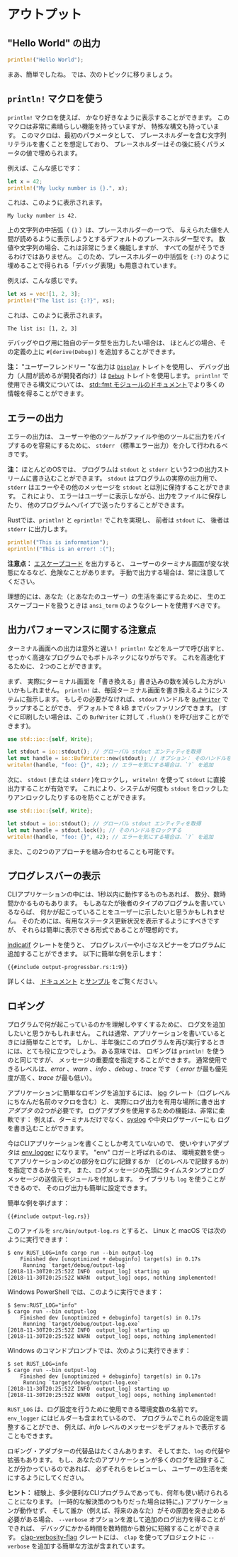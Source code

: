 # アウトプット

## "Hello World" の出力

```rust
println!("Hello World");
```

まあ、簡単でしたね。
では、次のトピックに移りましょう。

## `println!` マクロを使う

`println!` マクロを使えば、
かなり好きなように表示することができます。
このマクロは非常に素晴らしい機能を持っていますが、
特殊な構文も持っています。
このマクロは、最初のパラメータとして、
プレースホルダーを含む文字列リテラルを書くことを想定しており、
プレースホルダーはその後に続くパラメータの値で埋められます。

例えば、こんな感じです：

```rust
let x = 42;
println!("My lucky number is {}.", x);
```

これは、このように表示されます。

```console
My lucky number is 42.
```

上の文字列の中括弧（ `{}` ）は、プレースホルダーの一つで、
与えられた値を人間が読めるように表示しようとするデフォルトのプレースホルダー型です。
数値や文字列の場合、これは非常にうまく機能しますが、
すべての型がそうできるわけではありません。
このため、プレースホルダーの中括弧を
`{:?}` のように埋めることで得られる「デバッグ表現」も用意されています。

例えば、こんな感じです。

```rust
let xs = vec![1, 2, 3];
println!("The list is: {:?}", xs);
```

これは、このように表示されます。

```console
The list is: [1, 2, 3]
```

デバッグやログ用に独自のデータ型を出力したい場合は、
ほとんどの場合、その定義の上に `#[derive(Debug)]` を追加することができます。

<aside>

**注：**
"ユーザーフレンドリー "な出力は [`Display`] トレイトを使用し、
デバッグ出力（人間が読めるが開発者向け）は [`Debug`] トレイトを使用します。
`println!` で使用できる構文については、
[std::fmt モジュールのドキュメント][std::fmt]でより多くの情報を得ることができます。

[`Display`]: https://doc.rust-lang.org/1.39.0/std/fmt/trait.Display.html
[`Debug`]: https://doc.rust-lang.org/1.39.0/std/fmt/trait.Debug.html
[std::fmt]: https://doc.rust-lang.org/1.39.0/std/fmt/index.html

</aside>

## エラーの出力

エラーの出力は、
ユーザーや他のツールがファイルや他のツールに出力をパイプするのを容易にするために、
`stderr` （標準エラー出力）を介して行われるべきです。

<aside>

**注：**
ほとんどのOSでは、
プログラムは `stdout` と `stderr` という2つの出力ストリームに書き込むことができます。
`stdout` はプログラムの実際の出力用で、
`stderr` はエラーやその他のメッセージを `stdout` とは別に保持することができます。
これにより、
エラーはユーザーに表示しながら、出力をファイルに保存したり、
他のプログラムへパイプで送ったりすることができます。

</aside>

Rustでは、`println!` と `eprintln!` でこれを実現し、
前者は `stdout` に、
後者は `stderr` に出力します。

```rust
println!("This is information");
eprintln!("This is an error! :(");
```

<aside>

**注意点：** [エスケープコード] を出力すると、
ユーザーのターミナル画面が変な状態になるなど、危険なことがあります。
手動で出力する場合は、常に注意してください。

[エスケープコード]: https://en.wikipedia.org/wiki/ANSI_escape_code

理想的には、あなた（とあなたのユーザー）の生活を楽にするために、
生のエスケープコードを扱うときは `ansi_term` のようなクレートを使用すべきです。

</aside>

## 出力パフォーマンスに関する注意点

ターミナル画面への出力は意外と遅い！
`println!` などをループで呼び出すと、
せっかく高速なプログラムでもボトルネックになりがちです。
これを高速化するために、
2つのことができます。

まず、
実際にターミナル画面を「書き換える」書き込みの数を減らした方がいいかもしれません。
`println!` は、毎回ターミナル画面を書き換えるようにシステムに指示します。
もしその必要がなければ、`stdout` ハンドルを [`BufWriter`] でラップすることができ、
デフォルトで 8 kB までバッファリングできます。
(すぐに印刷したい場合は、この `BufWriter` に対して `.flush()` を呼び出すことができます)。

```rust
use std::io::{self, Write};

let stdout = io::stdout(); // グローバル stdout エンティティを取得
let mut handle = io::BufWriter::new(stdout); // オプション： そのハンドルをバッファに格納
writeln!(handle, "foo: {}", 42); // エラーを気にする場合は、`?` を追加
```

次に、
`stdout` (または `stderr` )をロックし，
`writeln!` を使って `stdout` に直接出力することが有効です。
これにより、システムが何度も `stdout` をロックしたりアンロックしたりするのを防ぐことができます。

```rust
use std::io::{self, Write};

let stdout = io::stdout(); // グローバル stdout エンティティを取得
let mut handle = stdout.lock(); // そのハンドルをロックする
writeln!(handle, "foo: {}", 42); // エラーを気にする場合は、`?` を追加
```

また、この2つのアプローチを組み合わせることも可能です。

[`BufWriter`]: https://doc.rust-lang.org/1.39.0/std/io/struct.BufWriter.html

## プログレスバーの表示

CLIアプリケーションの中には、1秒以内に動作するものもあれば、
数分、数時間かかるものもあります。
もしあなたが後者のタイプのプログラムを書いているならば、
何かが起こっていることをユーザーに示したいと思うかもしれません。
そのためには、有用なステータス更新状況を表示するようにすべきですが、
それらは簡単に表示できる形式であることが理想的です。

[indicatif] クレートを使うと、
プログレスバーや小さなスピナーをプログラムに追加することができます。
以下に簡単な例を示します：

```rust,ignore
{{#include output-progressbar.rs:1:9}}
```

詳しくは、
[ドキュメント][indicatif docs]
と[サンプル][indicatif examples]
をご覧ください。

[indicatif]: https://crates.io/crates/indicatif
[indicatif docs]: https://docs.rs/indicatif
[indicatif examples]: https://github.com/console-rs/indicatif/tree/main/examples

## ロギング

プログラムで何が起こっているのかを理解しやすくするために、
ログ文を追加したいと思うかもしれません。
これは通常、アプリケーションを書いているときには簡単なことです。
しかし、半年後にこのプログラムを再び実行するときには、とても役に立つでしょう。
ある意味では、
ロギングは `println!` を使うのと同じですが、
メッセージの重要度を指定することができます。
通常使用できるレベルは、*error* 、*warn* 、*info* 、*debug* 、*trace* です
（ *error* が最も優先度が高く、*trace* が最も低い）。

アプリケーションに簡単なロギングを追加するには、
[log] クレート（ログレベルにちなんだ名前のマクロを含む）と、
実際にログ出力を有用な場所に書き出す *アダプタ* の2つが必要です。
ログアダプタを使用するための機能は、非常に柔軟です：
例えば、ターミナルだけでなく、[syslog] や中央ログサーバーにも
ログを書き込むことができます。

[log]: https://crates.io/crates/log
[syslog]: https://en.wikipedia.org/wiki/Syslog

今はCLIアプリケーションを書くことしか考えていないので、
使いやすいアダプタは [env_logger] になります。
"env" ロガーと呼ばれるのは、
環境変数を使ってアプリケーションのどの部分をログに記録するか
（どのレベルで記録するか）を指定できるからです。
また、ログメッセージの先頭にタイムスタンプとログメッセージの送信元モジュールを付加します。
ライブラリも `log` を使うことができるので、
そのログ出力も簡単に設定できます。

[env_logger]: https://crates.io/crates/env_logger

簡単な例を挙げます：

```rust,ignore
{{#include output-log.rs}}
```

このファイルを `src/bin/output-log.rs` とすると、
Linux と macOS では次のように実行できます：
```console
$ env RUST_LOG=info cargo run --bin output-log
    Finished dev [unoptimized + debuginfo] target(s) in 0.17s
     Running `target/debug/output-log`
[2018-11-30T20:25:52Z INFO  output_log] starting up
[2018-11-30T20:25:52Z WARN  output_log] oops, nothing implemented!
```

Windows PowerShell では、このように実行できます：
```console
$ $env:RUST_LOG="info"
$ cargo run --bin output-log
    Finished dev [unoptimized + debuginfo] target(s) in 0.17s
     Running `target/debug/output-log.exe`
[2018-11-30T20:25:52Z INFO  output_log] starting up
[2018-11-30T20:25:52Z WARN  output_log] oops, nothing implemented!
```

Windows のコマンドプロンプトでは、次のように実行できます：
```console
$ set RUST_LOG=info
$ cargo run --bin output-log
    Finished dev [unoptimized + debuginfo] target(s) in 0.17s
     Running `target/debug/output-log.exe`
[2018-11-30T20:25:52Z INFO  output_log] starting up
[2018-11-30T20:25:52Z WARN  output_log] oops, nothing implemented!
```

`RUST_LOG` は、ログ設定を行うために使用できる環境変数の名前です。
`env_logger` にはビルダーも含まれているので、
プログラムでこれらの設定を調整することができ、
例えば、*info* レベルのメッセージをデフォルトで表示することもできます。

ロギング・アダプターの代替品はたくさんあります、
そしてまた、`log` の代替や拡張もあります。
もし、あなたのアプリケーションが多くのログを記録することが分かっているのであれば、
必ずそれらをレビューし、
ユーザーの生活を楽にするようにしてください。

<aside>

**ヒント：**
経験上、多少便利なCLIプログラムであっても、何年も使い続けられることになります。
(一時的な解決策のつもりだった場合は特に。) 
アプリケーションが動作せず、
そして誰か（例えば、将来のあなた）がその原因を突き止める必要がある場合、
`--verbose` オプションを渡して追加のログ出力を得ることができれば、
デバッグにかかる時間を数時間から数分に短縮することができます。
[clap-verbosity-flag] クレートには、
`clap` を使ってプロジェクトに `--verbose` を追加する簡単な方法が含まれています。

[clap-verbosity-flag]: https://crates.io/crates/clap-verbosity-flag

</aside>
